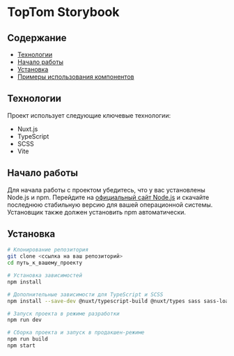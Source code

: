 # TopTom Storybook

## Содержание

- [Технологии](#технологии)
- [Начало работы](#начало-работы)
- [Установка](#установка)
- [Примеры использования компонентов](#примеры-использования-компонентов)

## Технологии

Проект использует следующие ключевые технологии:

- Nuxt.js
- TypeScript
- SCSS
- Vite

## Начало работы

Для начала работы с проектом убедитесь, что у вас установлены Node.js и npm. Перейдите на [официальный сайт Node.js](https://nodejs.org/) и скачайте последнюю стабильную версию для вашей операционной системы. Установщик также должен установить npm автоматически.

## Установка

```bash
# Клонирование репозитория
git clone <ссылка на ваш репозиторий>
cd путь_к_вашему_проекту

# Установка зависимостей
npm install

# Дополнительные зависимости для TypeScript и SCSS
npm install --save-dev @nuxt/typescript-build @nuxt/types sass sass-loader@10

# Запуск проекта в режиме разработки
npm run dev

# Сборка проекта и запуск в продакшен-режиме
npm run build
npm start
